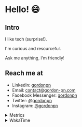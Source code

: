 # Hello! 😄

## Intro

I like tech (surprise!).

I'm curious and resourceful.

Ask me anything, I'm friendly!

## Reach me at

- LinkedIn: [gordonpn](https://www.linkedin.com/in/gordonpn/)
- Email: [contact@gordon-pn.com](mailto:contact@gordon-pn.com)
- Facebook Messenger: [gordonpn](https://www.messenger.com/t/Gordonpn)
- Twitter: [@gordonpn](https://twitter.com/Gordonpn)
- Instagram: [@gordonpn](https://www.instagram.com/gordonpn/)

<details>
  <summary>Metrics</summary>

  <img align="center" src="https://github.com/gordonpn/gordonpn/blob/master/github-metrics.svg" alt="GitHub Metrics">

</details>

<details>
  <summary>WakaTime</summary>

  <!--START_SECTION:waka-->

```text
Java                       10 hrs 32 mins  ███████████████████▒░░░░░   77.32 %
TypeScript                 1 hr 37 mins    ███░░░░░░░░░░░░░░░░░░░░░░   11.88 %
YAML                       25 mins         ▓░░░░░░░░░░░░░░░░░░░░░░░░   03.07 %
JSON                       15 mins         ▒░░░░░░░░░░░░░░░░░░░░░░░░   01.85 %
Makefile                   11 mins         ▒░░░░░░░░░░░░░░░░░░░░░░░░   01.36 %
brazil-config              5 mins          ▒░░░░░░░░░░░░░░░░░░░░░░░░   00.73 %
```

<!--END_SECTION:waka-->
</details>

